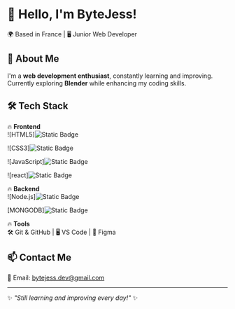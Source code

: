 # 👋 Hello, I'm ByteJess!

🌍 Based in France | 🖥️ Junior Web Developer

## 🚀 About Me

I'm a **web development enthusiast**, constantly learning and improving.  
Currently exploring **Blender** while enhancing my coding skills.

## 🛠️ Tech Stack

🔥 **Frontend**  
![HTML5]![Static Badge](https://img.shields.io/badge/HTML-5-orange)

![CSS3]![Static Badge](https://img.shields.io/badge/CSS-3-blue)

![JavaScript]![Static Badge](https://img.shields.io/badge/JavaScript-yellow)

![react]![Static Badge](https://img.shields.io/badge/React-lightblue)

🔥 **Backend**  
![Node.js]![Static Badge](https://img.shields.io/badge/Node.js-green)

[MONGODB]![Static Badge](https://img.shields.io/badge/MongoDB-darkgreen)

🔥 **Tools**  
🛠️ Git & GitHub | 🖥️ VS Code | 🎨 Figma

## 📫 Contact Me

📧 Email: [bytejess.dev@gmail.com](bytejess.dev@gmail.com)

---

✨ _"Still learning and improving every day!"_ ✨

